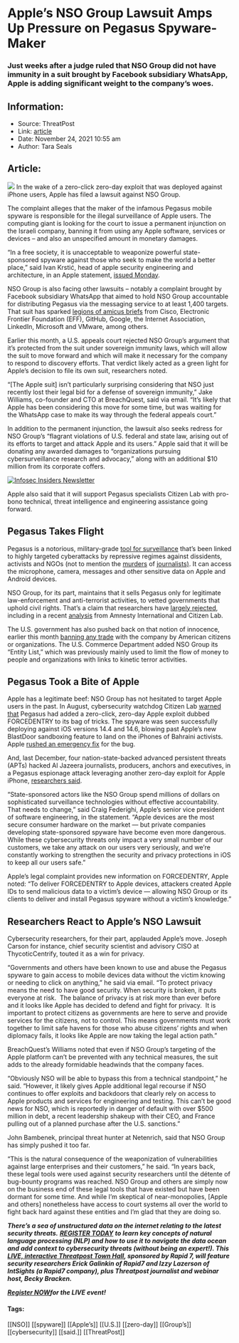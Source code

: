 # Apple’s NSO Group Lawsuit Amps Up Pressure on Pegasus Spyware-Maker
### Just weeks after a judge ruled that NSO Group did not have immunity in a suit brought by Facebook subsidiary WhatsApp, Apple is adding significant weight to the company’s woes.

## Information:
+ Source: ThreatPost
+ Link: [article](https://kasperskycontenthub.com/threatpost-global/?p=176565)
+ Date: November 24, 2021  10:55 am
+ Author: Tara Seals


## Article:
![](https://media.threatpost.com/wp-content/uploads/sites/103/2021/11/24103454/pegasus-e1637768109715.jpg)
In the wake of a zero-click zero-day exploit that was deployed against iPhone users, Apple has filed a lawsuit against NSO Group.


The complaint alleges that the maker of the infamous Pegasus mobile spyware is responsible for the illegal surveillance of Apple users. The computing giant is looking for the court to issue a permanent injunction on the Israeli company, banning it from using any Apple software, services or devices – and also an unspecified amount in monetary damages.


“In a free society, it is unacceptable to weaponize powerful state-sponsored spyware against those who seek to make the world a better place,” said Ivan Krstić, head of apple security engineering and architecture, in an Apple statement, [issued Monday](https://www.apple.com/newsroom/2021/11/apple-sues-nso-group-to-curb-the-abuse-of-state-sponsored-spyware/).


NSO Group is also facing other lawsuits – notably a complaint brought by Facebook subsidiary WhatsApp that aimed to hold NSO Group accountable for distributing Pegasus via the messaging service to at least 1,400 targets. That suit has sparked [legions of amicus briefs](https://threatpost.com/tech-giants-lend-whatsapp-support-in-spyware-case-against-nso-group/162552/) from Cisco, Electronic Frontier Foundation (EFF), GitHub, Google, the Internet Association, LinkedIn, Microsoft and VMware, among others.


Earlier this month, a U.S. appeals court rejected NSO Group’s argument that it’s protected from the suit under sovereign immunity laws, which will allow the suit to move forward and which will make it necessary for the company to respond to discovery efforts. That verdict likely acted as a green light for Apple’s decision to file its own suit, researchers noted.


“[The Apple suit] isn’t particularly surprising considering that NSO just recently lost their legal bid for a defense of sovereign immunity,” Jake Williams, co-founder and CTO at BreachQuest, said via email. “It’s likely that Apple has been considering this move for some time, but was waiting for the WhatsApp case to make its way through the federal appeals court.”


In addition to the permanent injunction, the lawsuit also seeks redress for NSO Group’s “flagrant violations of U.S. federal and state law, arising out of its efforts to target and attack Apple and its users.” Apple said that it will be donating any awarded damages to “organizations pursuing cybersurveillance research and advocacy,” along with an additional $10 million from its corporate coffers.


[![Infosec Insiders Newsletter](https://media.threatpost.com/wp-content/uploads/sites/103/2021/07/10165815/infosec_insiders_in_article_promo.png)](https://threatpost.com/infosec-insider-subscription-page/?utm_source=ART&utm_medium=ART&utm_campaign=InfosecInsiders_Newsletter_Promo/)


Apple also said that it will support Pegasus specialists Citizen Lab with pro-bono technical, threat intelligence and engineering assistance going forward.


**Pegasus Takes Flight**
------------------------


Pegasus is a notorious, military-grade [tool for surveillance](https://threatpost.com/protecting-phones-from-pegasus-like-spyware-attacks/167909/) that’s been linked to highly targeted cyberattacks by repressive regimes against dissidents, activists and NGOs (not to mention the [murders](https://www.theguardian.com/world/2021/jul/18/nso-spyware-used-to-target-family-of-jamal-khashoggi-leaked-data-shows-saudis-pegasus) of [journalists)](https://cpj.org/2021/07/pegasus-project-risk-corruption-reporters/). It can access the microphone, camera, messages and other sensitive data on Apple and Android devices.


NSO Group, for its part, maintains that it sells Pegasus only for legitimate law-enforcement and anti-terrorist activities, to vetted governments that uphold civil rights. That’s a claim that researchers have [largely rejected](https://threatpost.com/nso-pegasus-spyware-bans-apple-accountability/167965/), including in a recent [analysis](https://www.amnesty.org/en/latest/research/2021/07/forensic-methodology-report-how-to-catch-nso-groups-pegasus/) from Amnesty International and Citizen Lab.


The U.S. government has also pushed back on that notion of innocence, earlier this month [banning any trade](https://threatpost.com/pegasus-spyware-blacklisted-us/175999/) with the company by American citizens or organizations. The U.S. Commerce Department added NSO Group its “Entity List,” which was previously mainly used to limit the flow of money to people and organizations with links to kinetic terror activities.


**Pegasus Took a Bite of Apple**
--------------------------------


Apple has a legitimate beef: NSO Group has not hesitated to target Apple users in the past. In August, cybersecurity watchdog Citizen Lab [warned that](https://threatpost.com/pegasus-spyware-uses-iphone-zero-click-imessage-zero-day/168899/) Pegasus had added a zero-click, zero-day Apple exploit dubbed FORCEDENTRY to its bag of tricks. The spyware was seen successfully deploying against iOS versions 14.4 and 14.6, blowing past Apple’s new BlastDoor sandboxing feature to land on the iPhones of Bahraini activists. Apple [rushed an emergency fix](https://threatpost.com/apple-emergency-fix-nso-zero-click-zero-day/169416/) for the bug.


And, last December, four nation-state-backed advanced persistent threats (APTs) hacked Al Jazeera journalists, producers, anchors and executives, in a Pegasus espionage attack leveraging another zero-day exploit for Apple iPhone, [researchers said](https://threatpost.com/zero-click-apple-zero-day-pegasus-spy-attack/162515/).


“State-sponsored actors like the NSO Group spend millions of dollars on sophisticated surveillance technologies without effective accountability. That needs to change,” said Craig Federighi, Apple’s senior vice president of software engineering, in the statement. “Apple devices are the most secure consumer hardware on the market — but private companies developing state-sponsored spyware have become even more dangerous. While these cybersecurity threats only impact a very small number of our customers, we take any attack on our users very seriously, and we’re constantly working to strengthen the security and privacy protections in iOS to keep all our users safe.”


Apple’s legal complaint provides new information on FORCEDENTRY, Apple noted: “To deliver FORCEDENTRY to Apple devices, attackers created Apple IDs to send malicious data to a victim’s device — allowing NSO Group or its clients to deliver and install Pegasus spyware without a victim’s knowledge.”


**Researchers React to Apple’s NSO Lawsuit**
--------------------------------------------


Cybersecurity researchers, for their part, applauded Apple’s move. Joseph Carson for instance, chief security scientist and advisory CISO at ThycoticCentrify, touted it as a win for privacy.


“Governments and others have been known to use and abuse the Pegasus spyware to gain access to mobile devices data without the victim knowing or needing to click on anything,” he said via email. “To protect privacy means the need to have good security. When security is broken, it puts everyone at risk.  The balance of privacy is at risk more than ever before and it looks like Apple has decided to defend and fight for privacy.  It is important to protect citizens as governments are here to serve and provide services for the citizens, not to control. This means governments must work together to limit safe havens for those who abuse citizens’ rights and when diplomacy fails, it looks like Apple are now taking the legal action path.”


BreachQuest’s Williams noted that even if NSO Group’s targeting of the Apple platform can’t be prevented with any technical measures, the suit adds to the already formidable headwinds that the company faces.


“Obviously NSO will be able to bypass this from a technical standpoint,” he said. “However, it likely gives Apple additional legal recourse if NSO continues to offer exploits and backdoors that clearly rely on access to Apple products and services for engineering and testing. This can’t be good news for NSO, which is reportedly in danger of default with over $500 million in debt, a recent leadership shakeup with their CEO, and France pulling out of a planned purchase after the U.S. sanctions.”


John Bambenek, principal threat hunter at Netenrich, said that NSO Group has simply pushed it too far.


“This is the natural consequence of the weaponization of vulnerabilities against large enterprises and their customers,” he said. “In years back, these legal tools were used against security researchers until the détente of bug-bounty programs was reached. NSO Group and others are simply now on the business end of these legal tools that have existed but have been dormant for some time. And while I’m skeptical of near-monopolies, [Apple and others] nonetheless have access to court systems all over the world to fight back hard against these entities and I’m glad that they are doing so.


***There’s a sea of unstructured data on the internet relating to the latest security threats.*** ***[REGISTER TODAY](https://threatpost.com/webinars/security-threats-natural-language-processing/?utm_source=In+Article&utm_medium=article&utm_campaign=Decoding+the+Data+Ocean:+Security+Threats+%26+Natural+Language+Processing&utm_id=In+Article)*** ***to learn key concepts of natural language processing (NLP) and how to use it to navigate the data ocean and add context to cybersecurity threats (without being an expert!). This [LIVE, interactive Threatpost Town Hall](https://threatpost.com/webinars/security-threats-natural-language-processing/?utm_source=In+Article&utm_medium=article&utm_campaign=Decoding+the+Data+Ocean:+Security+Threats+%26+Natural+Language+Processing&utm_id=In+Article), sponsored by Rapid 7, will feature security researchers Erick Galinkin of Rapid7 and Izzy Lazerson of IntSights (a Rapid7 company), plus Threatpost journalist and webinar host, Becky Bracken.***


[***Register NOW***](https://threatpost.com/webinars/security-threats-natural-language-processing/?utm_source=In+Article&utm_medium=article&utm_campaign=Decoding+the+Data+Ocean:+Security+Threats+%26+Natural+Language+Processing&utm_id=In+Article)***for the LIVE event!***




#### Tags:
[[NSO]] [[spyware]] [[Apple’s]] [[U.S.]] [[zero-day]] [[Group’s]] [[cybersecurity]] [[said.]] [[ThreatPost]]

